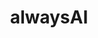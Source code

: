 ---
blog: https://alwaysai.co/blog
facebook: https://facebook.com/alwaysAI
instagram: https://instagram.com/_alwaysai/?hl=en
linkedin: https://linkedin.com/company/alwaysai
logohandle: alwaysaico
sort: alwaysai
title: alwaysAI
twitter: https://x.com/alwaysai
website: https://alwaysai.co/
youtube: https://youtube.com/channel/UCtOaFDjfZQ_Gqa_MogHDuow
---